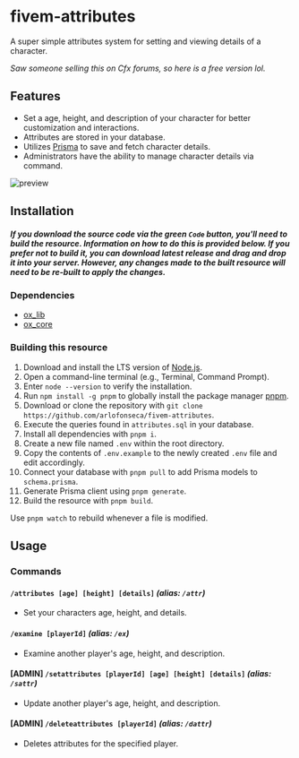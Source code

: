 # fivem-attributes

A super simple attributes system for setting and viewing details of a character.

_Saw someone selling this on Cfx forums, so here is a free version lol._

## Features

- Set a age, height, and description of your character for better customization and interactions.
- Attributes are stored in your database.
- Utilizes [Prisma](https://www.prisma.io) to save and fetch character details.
- Administrators have the ability to manage character details via command.

![preview](https://github.com/user-attachments/assets/6ffd27a7-a59d-4a6c-8907-b4759ccfce90)

## Installation

##### _If you download the source code via the green `Code` button, you'll need to build the resource. Information on how to do this is provided below. If you prefer not to build it, you can download latest release and drag and drop it into your server. However, any changes made to the built resource will need to be re-built to apply the changes._

### Dependencies

- [ox_lib](https://github.com/overextended/ox_lib)
- [ox_core](https://github.com/overextended/ox_core)

### Building this resource

1. Download and install the LTS version of [Node.js](https://nodejs.org/en).
2. Open a command-line terminal (e.g., Terminal, Command Prompt).
3. Enter `node --version` to verify the installation.
4. Run `npm install -g pnpm` to globally install the package manager [pnpm](https://pnpm.io).
5. Download or clone the repository with `git clone https://github.com/arlofonseca/fivem-attributes`.
6. Execute the queries found in `attributes.sql` in your database.
7. Install all dependencies with `pnpm i`.
8. Create a new file named `.env` within the root directory.
9. Copy the contents of `.env.example` to the newly created `.env` file and edit accordingly.
10. Connect your database with `pnpm pull` to add Prisma models to `schema.prisma`.
11. Generate Prisma client using `pnpm generate`.
12. Build the resource with `pnpm build`.

Use `pnpm watch` to rebuild whenever a file is modified.

## Usage

### Commands

#### `/attributes [age] [height] [details]` _(alias: `/attr`)_

- Set your characters age, height, and details.

#### `/examine [playerId]` _(alias: `/ex`)_

- Examine another player's age, height, and description.

#### [ADMIN] `/setattributes [playerId] [age] [height] [details]` _(alias: `/sattr`)_

- Update another player's age, height, and description.

#### [ADMIN] `/deleteattributes [playerId]` _(alias: `/dattr`)_

- Deletes attributes for the specified player.
